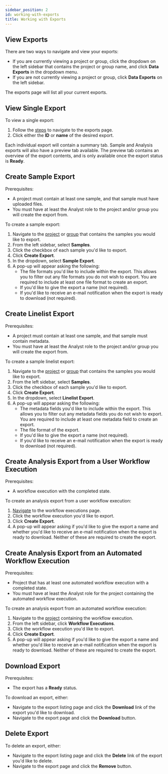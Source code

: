 ```yaml
---
sidebar_position: 2
id: working-with-exports
title: Working with Exports
---
```


## View Exports

There are two ways to navigate and view your exports:

* If you are currently viewing a project or group, click the dropdown on the left sidebar that contains the project or group name, and click **Data Exports** in the dropdown menu.
* If you are not currently viewing a project or group, click **Data Exports** on the left sidebar.

The exports page will list all your current exports.

## View Single Export

To view a single export:
  1. Follow the [steps](../export/working-with-exports#view-exports) to navigate to the exports page.
  2. Click either the **ID** or **name** of the desired export.

Each individual export will contain a summary tab. Sample and Analysis exports will also have a preview tab available. The preview tab contains an overview of the export contents, and is only available once the export status is **Ready**.

## Create Sample Export

Prerequisites:
  * A project must contain at least one sample, and that sample must have uploaded files.
  * You must have at least the Analyst role to the project and/or group you will create the export from.

To create a sample export:
1. Navigate to the [project](../project/projects/manage-projects#view-projects-you-have-access-to) or [group](../organization/groups/manage#view-groups) that contains the samples you would like to export.
2. From the left sidebar, select **Samples**.
3. Click the checkbox of each sample you'd like to export.
4. Click **Create Export**.
5. In the dropdown, select **Sample Export**.
6. A pop-up will appear asking the following:
   - The file formats you'd like to include within the export. This allows you to filter out any file formats you do not wish to export. You are required to include at least one file format to create an export.
   - If you'd like to give the export a name (not required).
   - If you'd like to receive an e-mail notification when the export is ready to download (not required).

## Create Linelist Export

Prerequisites:
  * A project must contain at least one sample, and that sample must contain metadata.
  * You must have at least the Analyst role to the project and/or group you will create the export from.

To create a sample linelist export:
1. Navigate to the [project](../project/projects/manage-projects#view-projects-you-have-access-to) or [group](../organization/groups/manage#view-groups) that contains the samples you would like to export.
2. From the left sidebar, select **Samples**.
3. Click the checkbox of each sample you'd like to export.
4. Click **Create Export**.
5. In the dropdown, select **Linelist Export**.
6. A pop-up will appear asking the following:
   - The metadata fields you'd like to include within the export. This allows you to filter out any metadata fields you do not wish to export. You are required to include at least one metadata field to create an export.
   - The file format of the export.
   - If you'd like to give the export a name (not required).
   - If you'd like to receive an e-mail notification when the export is ready to download (not required).

## Create Analysis Export from a User Workflow Execution

Prerequisites:
  * A workflow execution with the completed state.

To create an analysis export from a user workflow execution:
  1. [Navigate](../analysis/working-with-workflow-executions#view-user-workflow-executions) to the workflow executions page.
  2. Click the workflow execution you'd like to export.
  3. Click **Create Export**.
  4. A pop-up will appear asking if you'd like to give the export a name and whether you'd like to receive an e-mail notification when the export is ready to download. Neither of these are required to create the export.

## Create Analysis Export from an Automated Workflow Execution

Prerequisites:
  * Project that has at least one automated workflow execution with a completed state.
  * You must have at least the Analyst role for the project containing the automated workflow execution.

To create an analysis export from an automated workflow execution:
  1. Navigate to the [project](../project/projects/manage-projects#view-projects-you-have-access-to) containing the workflow execution.
  2. From the left sidebar, click **Workflow Executions**.
  3. Click the workflow execution you'd like to export.
  4. Click **Create Export**.
  5. A pop-up will appear asking if you'd like to give the export a name and whether you'd like to receive an e-mail notification when the export is ready to download. Neither of these are required to create the export.

## Download Export

Prerequisites:
  * The export has a **Ready** status.

To download an export, either:
  * Navigate to the export listing page and click the **Download** link of the export you'd like to download.
  * Navigate to the export page and click the **Download** button.

## Delete Export

To delete an export, either:
  * Navigate to the export listing page and click the **Delete** link of the export you'd like to delete.
  * Navigate to the export page and click the **Remove** button.


